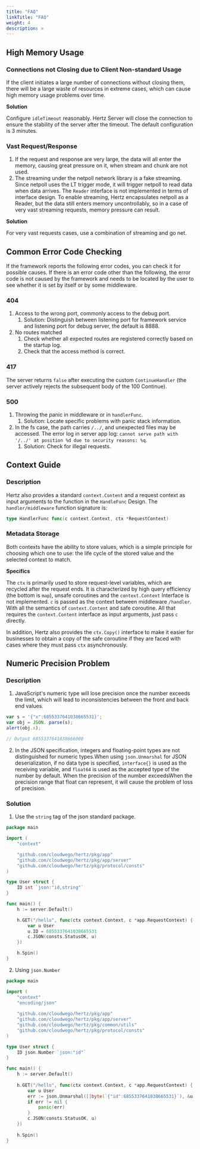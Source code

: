 ```yaml
---
title: "FAQ"
linkTitle: "FAQ"
weight: 4
description: >
---
```


## High Memory Usage

### Connections not Closing due to Client Non-standard Usage

If the client initiates a large number of connections without closing them, there will be a large waste of resources in extreme cases, which can cause high memory usage problems over time.

**Solution**

Configure `idleTimeout` reasonably. Hertz Server will close the connection to ensure the stability of the server after the timeout. The default configuration is 3 minutes.

### Vast Request/Response

1. If the request and response are very large, the data will all enter the memory, causing great pressure on it, when stream and chunk are not used.
2. The streaming under the netpoll network library is a fake streaming. Since netpoll uses the LT trigger mode, it will trigger netpoll to read data when data arrives. The `Reader` interface is not implemented in terms of interface design. To enable streaming, Hertz encapsulates netpoll as a Reader, but the data still enters memory uncontrollably, so in a case of very vast streaming requests, memory pressure can result.

**Solution**

For very vast requests cases, use a combination of streaming and go net.

## Common Error Code Checking

If the framework reports the following error codes, you can check it for possible causes. If there is an error code other than the following, the error code is not caused by the framework and needs to be located by the user to see whether it is set by itself or by some middleware.

### 404

1. Access to the wrong port, commonly access to the debug port.
   1. Solution: Distinguish between listening port for framework service and listening port for debug server, the default is 8888.
2. No routes matched
   1. Check whether all expected routes are registered correctly based on the startup log.
   2. Check that the access method is correct.

### 417

The server returns `false` after executing the custom `ContinueHandler` (the server actively rejects the subsequent body of the 100 Continue).

### 500

1. Throwing the panic in middleware or in `handlerFunc`.
   1. Solution: Locate specific problems with panic stack information.
2. In the fs case, the path carries `/../`, and unexpected files may be accessed. The error log in server app log: `cannot serve path with '/../' at position %d due to security reasons: %q`.
   1. Solution: Check for illegal requests.

## Context Guide

### Description

Hertz also provides a standard `context.Content` and a request context as input arguments to the function in the `HandleFunc` Design. The `handler/middleware` function signature is:

```go
type HandlerFunc func(c context.Context, ctx *RequestContext)
```

### Metadata Storage

Both contexts have the ability to store values, which is a simple principle for choosing which one to use: the life cycle of the stored value and the selected context to match.

**Specifics**

The `ctx` is primarily used to store request-level variables, which are recycled after the request ends. It is characterized by high query efficiency (the bottom is `map`), unsafe coroutines and the `context.Context` Interface is not implemented.
`c` is passed as the context between middleware `/handler`. With all the semantics of `context.Content` and safe coroutine. All that requires the `context.Content` interface as input arguments, just pass `c` directly.

In addition, Hertz also provides the `ctx.Copy()` interface to make it easier for businesses to obtain a copy of the safe coroutine if they are faced with cases where they must pass `ctx` asynchronously.

## Numeric Precision Problem

### Description

1. JavaScript's numeric type will lose precision once the number exceeds the limit, which will lead to inconsistencies between the front and back end values.

```javascript
var s = '{"x":6855337641038665531}';
var obj = JSON. parse(s);
alert(obj.x);

// Output 6855337641038666000
```

2. In the JSON specification, integers and floating-point types are not distinguished for numeric types.When using `json.Unmarshal` for JSON deserialization, if no data type is specified, `interface{}` is used as the receiving variable, and `float64` is used as the accepted type of the number by default. When the precision of the number exceedsWhen the precision range that float can represent, it will cause the problem of loss of precision.

### Solution

1. Use the `string` tag of the json standard package.

```go
package main

import (
    "context"

    "github.com/cloudwego/hertz/pkg/app"
    "github.com/cloudwego/hertz/pkg/app/server"
    "github.com/cloudwego/hertz/pkg/protocol/consts"
)

type User struct {
    ID int `json:"id,string"`
}

func main() {
    h := server.Default()

    h.GET("/hello", func(ctx context.Context, c *app.RequestContext) {
        var u User
        u.ID = 6855337641038665531
        c.JSON(consts.StatusOK, u)
    })

    h.Spin()
}
```

2. Using `json.Number`

```go
package main

import (
    "context"
    "encoding/json"
    
    "github.com/cloudwego/hertz/pkg/app"
    "github.com/cloudwego/hertz/pkg/app/server"
    "github.com/cloudwego/hertz/pkg/common/utils"
    "github.com/cloudwego/hertz/pkg/protocol/consts"
)

type User struct {
    ID json.Number `json:"id"`
}

func main() {
    h := server.Default()
    
    h.GET("/hello", func(ctx context.Context, c *app.RequestContext) {
        var u User
        err := json.Unmarshal([]byte(`{"id":6855337641038665531}`), &u)
        if err != nil {
            panic(err)
        }
        c.JSON(consts.StatusOK, u)
    })
    
    h.Spin()
}
```

